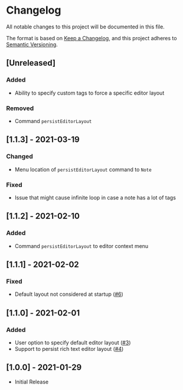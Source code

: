 # Changelog

All notable changes to this project will be documented in this file.

The format is based on [Keep a Changelog](https://keepachangelog.com/en/1.0.0/),
and this project adheres to [Semantic Versioning](https://semver.org/spec/v2.0.0.html).

## [Unreleased]

### Added

- Ability to specify custom tags to force a specific editor layout

### Removed

- Command `persistEditorLayout`

## [1.1.3] - 2021-03-19

### Changed

- Menu location of `persistEditorLayout` command to `Note`

### Fixed

- Issue that might cause infinite loop in case a note has a lot of tags

## [1.1.2] - 2021-02-10

### Added

- Command `persistEditorLayout` to editor context menu

## [1.1.1] - 2021-02-02

### Fixed

- Default layout not considered at startup ([#6](https://github.com/benji300/joplin-persistent-layout/issues/6))

## [1.1.0] - 2021-02-01

### Added

- User option to specify default editor layout ([#3](https://github.com/benji300/joplin-persistent-layout/issues/3))
- Support to persist rich text editor layout ([#4](https://github.com/benji300/joplin-persistent-layout/issues/4))

## [1.0.0] - 2021-01-29

- Initial Release
